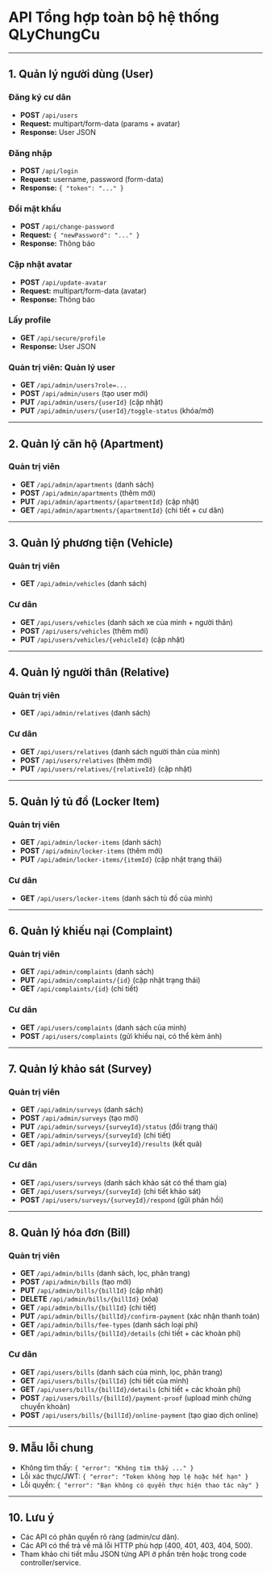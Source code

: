# API Tổng hợp toàn bộ hệ thống QLyChungCu

---

## 1. Quản lý người dùng (User)

### Đăng ký cư dân
- **POST** `/api/users`
- **Request:** multipart/form-data (params + avatar)
- **Response:** User JSON

### Đăng nhập
- **POST** `/api/login`
- **Request:** username, password (form-data)
- **Response:** `{ "token": "..." }`

### Đổi mật khẩu
- **POST** `/api/change-password`
- **Request:** `{ "newPassword": "..." }`
- **Response:** Thông báo

### Cập nhật avatar
- **POST** `/api/update-avatar`
- **Request:** multipart/form-data (avatar)
- **Response:** Thông báo

### Lấy profile
- **GET** `/api/secure/profile`
- **Response:** User JSON

### Quản trị viên: Quản lý user
- **GET** `/api/admin/users?role=...`
- **POST** `/api/admin/users` (tạo user mới)
- **PUT** `/api/admin/users/{userId}` (cập nhật)
- **PUT** `/api/admin/users/{userId}/toggle-status` (khóa/mở)

---

## 2. Quản lý căn hộ (Apartment)

### Quản trị viên
- **GET** `/api/admin/apartments` (danh sách)
- **POST** `/api/admin/apartments` (thêm mới)
- **PUT** `/api/admin/apartments/{apartmentId}` (cập nhật)
- **GET** `/api/admin/apartments/{apartmentId}` (chi tiết + cư dân)

---

## 3. Quản lý phương tiện (Vehicle)

### Quản trị viên
- **GET** `/api/admin/vehicles` (danh sách)

### Cư dân
- **GET** `/api/users/vehicles` (danh sách xe của mình + người thân)
- **POST** `/api/users/vehicles` (thêm mới)
- **PUT** `/api/users/vehicles/{vehicleId}` (cập nhật)

---

## 4. Quản lý người thân (Relative)

### Quản trị viên
- **GET** `/api/admin/relatives` (danh sách)

### Cư dân
- **GET** `/api/users/relatives` (danh sách người thân của mình)
- **POST** `/api/users/relatives` (thêm mới)
- **PUT** `/api/users/relatives/{relativeId}` (cập nhật)

---

## 5. Quản lý tủ đồ (Locker Item)

### Quản trị viên
- **GET** `/api/admin/locker-items` (danh sách)
- **POST** `/api/admin/locker-items` (thêm mới)
- **PUT** `/api/admin/locker-items/{itemId}` (cập nhật trạng thái)

### Cư dân
- **GET** `/api/users/locker-items` (danh sách tủ đồ của mình)

---

## 6. Quản lý khiếu nại (Complaint)

### Quản trị viên
- **GET** `/api/admin/complaints` (danh sách)
- **PUT** `/api/admin/complaints/{id}` (cập nhật trạng thái)
- **GET** `/api/complaints/{id}` (chi tiết)

### Cư dân
- **GET** `/api/users/complaints` (danh sách của mình)
- **POST** `/api/users/complaints` (gửi khiếu nại, có thể kèm ảnh)

---

## 7. Quản lý khảo sát (Survey)

### Quản trị viên
- **GET** `/api/admin/surveys` (danh sách)
- **POST** `/api/admin/surveys` (tạo mới)
- **PUT** `/api/admin/surveys/{surveyId}/status` (đổi trạng thái)
- **GET** `/api/admin/surveys/{surveyId}` (chi tiết)
- **GET** `/api/admin/surveys/{surveyId}/results` (kết quả)

### Cư dân
- **GET** `/api/users/surveys` (danh sách khảo sát có thể tham gia)
- **GET** `/api/users/surveys/{surveyId}` (chi tiết khảo sát)
- **POST** `/api/users/surveys/{surveyId}/respond` (gửi phản hồi)

---

## 8. Quản lý hóa đơn (Bill)

### Quản trị viên
- **GET** `/api/admin/bills` (danh sách, lọc, phân trang)
- **POST** `/api/admin/bills` (tạo mới)
- **PUT** `/api/admin/bills/{billId}` (cập nhật)
- **DELETE** `/api/admin/bills/{billId}` (xóa)
- **GET** `/api/admin/bills/{billId}` (chi tiết)
- **PUT** `/api/admin/bills/{billId}/confirm-payment` (xác nhận thanh toán)
- **GET** `/api/admin/bills/fee-types` (danh sách loại phí)
- **GET** `/api/admin/bills/{billId}/details` (chi tiết + các khoản phí)

### Cư dân
- **GET** `/api/users/bills` (danh sách của mình, lọc, phân trang)
- **GET** `/api/users/bills/{billId}` (chi tiết của mình)
- **GET** `/api/users/bills/{billId}/details` (chi tiết + các khoản phí)
- **POST** `/api/users/bills/{billId}/payment-proof` (upload minh chứng chuyển khoản)
- **POST** `/api/users/bills/{billId}/online-payment` (tạo giao dịch online)

---

## 9. Mẫu lỗi chung

- Không tìm thấy: `{ "error": "Không tìm thấy ..." }`
- Lỗi xác thực/JWT: `{ "error": "Token không hợp lệ hoặc hết hạn" }`
- Lỗi quyền: `{ "error": "Bạn không có quyền thực hiện thao tác này" }`

---

## 10. Lưu ý
- Các API có phân quyền rõ ràng (admin/cư dân).
- Các API có thể trả về mã lỗi HTTP phù hợp (400, 401, 403, 404, 500).
- Tham khảo chi tiết mẫu JSON từng API ở phần trên hoặc trong code controller/service.
